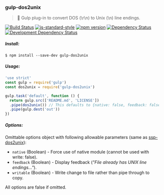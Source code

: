 ### gulp-dos2unix
> :tropical_drink: Gulp plug-in to convert DOS (\r\n) to Unix (\n) line endings.

[![Build Status](https://travis-ci.org/stpettersens/gulp-dos2unix.png?branch=master)](https://travis-ci.org/stpettersens/gulp-preprocessor)
[![js-standard-style](https://img.shields.io/badge/code%20style-standard-brightgreen.svg)](https://github.com/feross/standard)
[![npm version](https://badge.fury.io/js/gulp-dos2unix.svg)](http://npmjs.com/package/gulp-dos2unix)
[![Dependency Status](https://david-dm.org/stpettersens/gulp-remove-markdown.png?theme=shields.io)](https://david-dm.org/stpettersens/gulp-dos2unix) [![Development Dependency Status](https://david-dm.org/stpettersens/gulp-dos2unix/dev-status.png?theme=shields.io)](https://david-dm.org/stpettersens/gulp-dos2unix#info=devDependencies)

##### Install:

    $ npm install --save-dev gulp-dos2unix

##### Usage:
```js
'use strict'
const gulp = require('gulp')
const dos2unix = require('gulp-dos2unix')

gulp.task('default', function () {
  return gulp.src(['README.md', 'LICENSE'])
  .pipe(dos2unix()) // This defaults to {native: false, feedback: false, write: false}
  .pipe(gulp.dest('out'))
})
```

##### Options:

Omittable options object with following allowable parameters
(same as [ssp-dos2unix](http://github.com/stpettersens/ssp-dos2unix/node_js)):

* `native` (Boolean) - Force use of native module (cannot be used with write: false).
* `feedback` (Boolean) - Display feedback (*"File already has UNIX line endings..."*).
* `writable` (Boolean) - Write change to file rather than pipe through to copy.

All options are false if omitted.

